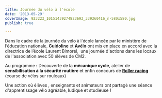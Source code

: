 ```yaml
---
title: Journée du vélo à l'école
date: '2013-05-29'
coverImage: 923223_10151439274823693_339360416_n-580x580.jpg
publish: true

---
```

Dans le cadre de la journée du vélo à l'école lancée par le ministère de l’éducation nationale, **Guidoline** et **Avélo** ont mis en place en accord avec la directrice de l’école Laurent Bimorel,  une journée d'actions dans les locaux de l'association avec 50 élèves de CM2.

Au programme : Découverte de la **mécanique cycle**, atelier de **sensibilisation à la sécurité routière** et enfin concours de [**Roller racing**](http://www.guidoline.com/roller-racing/) (course de vélos sur rouleaux)

Une action où élèves , enseignants et animateurs ont partagé une séance d'apprentissage vélo agréable, ludique et studieuse !
